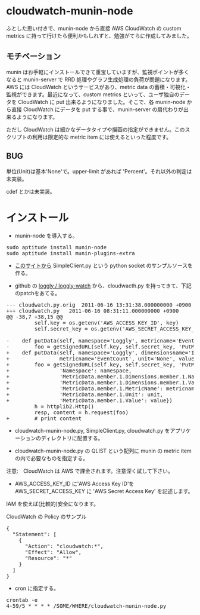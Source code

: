 # cloudwatch-munin-node

ふとした思い付きで、munin-node から直接 AWS CloudWatch の custom metrics に持って行けたら便利かもしれずと、勉強がてらに作成してみました。

## モチベーション

munin はお手軽にインストールできて重宝していますが、監視ポイントが多くなると munin-server で RRD 処理やグラフ生成処理の負荷が問題になります。AWS には CloudWatch というサービスがあり、metric data の蓄積・可視化・監視ができます。最近になって、custom metrics といって、ユーザ独自のデータを CloudWatch に put 出来るようになりました。そこで、各 munin-node から直接 CloudWatch にデータを put する事で、munin-server の肩代わりが出来るようになります。

ただし CloudWatch は細かなデータタイプや描画の指定ができません。このスクリプトの利用は限定的な metric item には使えるといった程度です。

## BUG
単位(Unit)は基本'None'で。upper-limit があれば 'Percent'。それ以外の判定は未実装。

cdef とかは未実装。

# インストール

* munin-node を導入する。

<pre>
sudo aptitude install munin-node
sudo aptitude install munin-plugins-extra
</pre>

* [このサイトから](http://effbot.org/zone/socket-intro.htm) SimpleClient.py という python socket のサンプルソースを作る。

* github の [loggly / loggly-watch](https://github.com/loggly/loggly-watch) から、cloudwacth.py を持ってきて、下記のpatchをあてる。

<pre>
--- cloudwatch.py.orig	2011-06-16 13:31:38.000000000 +0900
+++ cloudwatch.py	2011-06-16 08:31:11.000000000 +0900
@@ -38,7 +38,15 @@
         self.key = os.getenv('AWS_ACCESS_KEY_ID', key)
         self.secret_key = os.getenv('AWS_SECRET_ACCESS_KEY_ID', secret_key)
 
-    def putData(self, namespace='Loggly', metricname='EventCount', value=0):
-        foo = getSignedURL(self.key, self.secret_key, 'PutMetricData', {'Namespace': namespace, 'MetricData.member.1.MetricName': metricname, 'MetricData.member.1.Value': value})
+    def putData(self, namespace='Loggly', dimensionsname='InstanceId', dimensionsvalue='MyInstanceId',
+                metricname='EventCount', unit='None', value=0.0):
+        foo = getSignedURL(self.key, self.secret_key, 'PutMetricData', {
+                'Namespace': namespace,
+                'MetricData.member.1.Dimensions.member.1.Name': dimensionsname,
+                'MetricData.member.1.Dimensions.member.1.Value': dimensionsvalue,
+                'MetricData.member.1.MetricName': metricname,
+                'MetricData.member.1.Unit': unit,
+                'MetricData.member.1.Value': value})
         h = httplib2.Http()
         resp, content = h.request(foo)
+        # print content
</pre> 

* cloudwatch-munin-node.py, SimpleClient.py, cloudwatch.py をアプリケーションのディレクトリに配置する。

* cloudwatch-munin-node.py の QLIST という配列に munin の metric item の内で必要なものを指定する。

注意:　CloudWatch は AWS で課金されます。注意深く試して下さい。

* AWS_ACCESS_KEY_ID に'AWS Access Key ID'を AWS_SECRET_ACCESS_KEY に 'AWS Secret Access Key' を記述します。

IAM を使えば(比較的)安全になります。

CloudWatch の Policy のサンプル
<pre>
{
  "Statement": [
    {
      "Action": "cloudwatch:*",
      "Effect": "Allow",
      "Resource": "*"
    }
  ]
}
</pre>

* cron に指定する。

<pre>
crontab -e
4-59/5 * * * * /SOME/WHERE/cloudwatch-munin-node.py
</pre>


